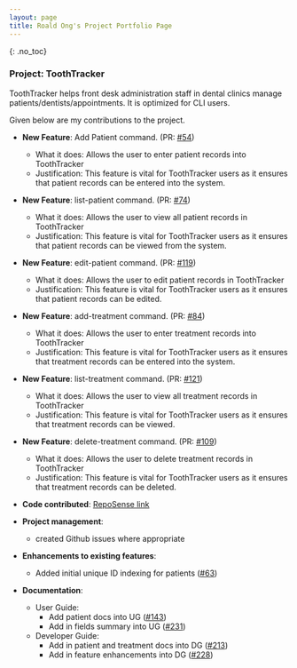 ```yaml
---
layout: page
title: Roald Ong's Project Portfolio Page
---
```


{: .no_toc}
### Project: ToothTracker

ToothTracker helps front desk administration staff in dental clinics manage
patients/dentists/appointments. It is optimized for CLI users.

Given below are my contributions to the project.

* **New Feature**: Add Patient command.
  (PR: [#54](https://github.com/AY2324S1-CS2103T-W10-3/tp/pull/54))
    * What it does: Allows the user to enter patient records into ToothTracker
    * Justification: This feature is vital for ToothTracker users as it ensures that patient records can be entered into the system. 

* **New Feature**: list-patient command.
  (PR: [#74](https://github.com/AY2324S1-CS2103T-W10-3/tp/pull/74))
    * What it does: Allows the user to view all patient records in ToothTracker
    * Justification: This feature is vital for ToothTracker users as it ensures that patient records can be viewed from the system.
  
* **New Feature**: edit-patient command.
    (PR: [#119](https://github.com/AY2324S1-CS2103T-W10-3/tp/pull/119))
    * What it does: Allows the user to edit patient records in ToothTracker
    * Justification: This feature is vital for ToothTracker users as it ensures that patient records can be edited.
  
* **New Feature**: add-treatment command.
    (PR: [#84](https://github.com/AY2324S1-CS2103T-W10-3/tp/pull/84))
    * What it does: Allows the user to enter treatment records into ToothTracker
    * Justification: This feature is vital for ToothTracker users as it ensures that treatment records can be entered into the system.

* **New Feature**: list-treatment command.
    (PR: [#121](https://github.com/AY2324S1-CS2103T-W10-3/tp/pull/121))
    * What it does: Allows the user to view all treatment records in ToothTracker
    * Justification: This feature is vital for ToothTracker users as it ensures that treatment records can be viewed.

* **New Feature**: delete-treatment command.
    (PR: [#109](https://github.com/AY2324S1-CS2103T-W10-3/tp/pull/109))
    * What it does: Allows the user to delete treatment records in ToothTracker
    * Justification: This feature is vital for ToothTracker users as it ensures that treatment records can be deleted.


* **Code contributed**: [RepoSense link](https://nus-cs2103-ay2324s1.github.io/tp-dashboard/?search=synap&breakdown=false&sort=groupTitle%20dsc&sortWithin=title&since=2023-09-22&timeframe=commit&mergegroup=&groupSelect=groupByRepos&tabOpen=true&tabType=authorship&zFR=false&tabAuthor=SynapseProgramming&tabRepo=AY2324S1-CS2103T-W10-3%2Ftp%5Bmaster%5D&authorshipIsMergeGroup=false&authorshipFileTypes=docs~functional-code~test-code~other&authorshipIsBinaryFileTypeChecked=false&authorshipIsIgnoredFilesChecked=false)

* **Project management**:
    * created Github issues where appropriate


* **Enhancements to existing features**:
    * Added initial unique ID indexing for patients ([#63](https://github.com/AY2324S1-CS2103T-W10-3/tp/pull/63))

* **Documentation**:
    * User Guide:
      * Add patient docs into UG ([#143](https://github.com/AY2324S1-CS2103T-W10-3/tp/pull/143))
      * Add in fields summary into UG ([#231](https://github.com/AY2324S1-CS2103T-W10-3/tp/pull/231))
    * Developer Guide:
        * Add in patient and treatment docs into DG ([#213](https://github.com/AY2324S1-CS2103T-W10-3/tp/pull/213))
        * Add in feature enhancements into DG ([#228](https://github.com/AY2324S1-CS2103T-W10-3/tp/pull/228))


